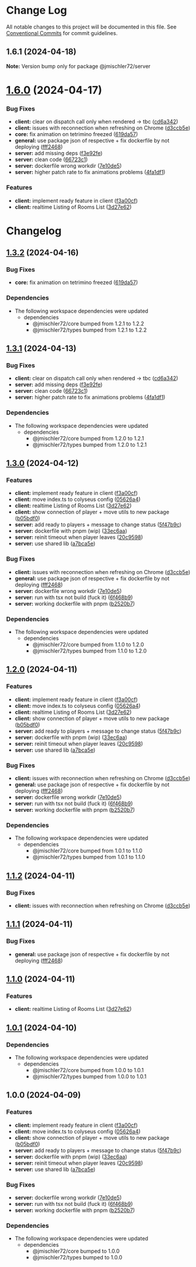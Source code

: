 # Change Log

All notable changes to this project will be documented in this file.
See [Conventional Commits](https://conventionalcommits.org) for commit guidelines.

## 1.6.1 (2024-04-18)

**Note:** Version bump only for package @jmischler72/server

# [1.6.0](https://github.com/jmischler72/tetrarena_client/compare/v1.1.0...v1.6.0) (2024-04-17)

### Bug Fixes

- **client:** clear on dispatch call only when rendered -> tbc ([cd6a342](https://github.com/jmischler72/tetrarena_client/commit/cd6a342960c1e4ebd650592ef9913eaf901ff029))
- **client:** issues with reconnection when refreshing on Chrome ([d3ccb5e](https://github.com/jmischler72/tetrarena_client/commit/d3ccb5e322eb062297d9c34737e1a60599f9376e))
- **core:** fix animation on tetrimino freezed ([619da57](https://github.com/jmischler72/tetrarena_client/commit/619da57e3373e05661db05e874f452739203b3b4))
- **general:** use package json of respective + fix dockerfile by not deploying ([fff2468](https://github.com/jmischler72/tetrarena_client/commit/fff24682690dd1ce31bb8112ee24f09e53f95ebc))
- **server:** add missing deps ([f3e92fe](https://github.com/jmischler72/tetrarena_client/commit/f3e92fe41f02f6e66778fb03756281d5ac49ef4a))
- **server:** clean code ([66723c1](https://github.com/jmischler72/tetrarena_client/commit/66723c1933a13dea941d7a73fb5927c6f0f1dea4))
- **server:** dockerfile wrong workdir ([7e10de5](https://github.com/jmischler72/tetrarena_client/commit/7e10de5282148c8876df68ed38a30b90a3fd8553))
- **server:** higher patch rate to fix animations problems ([4fa1df1](https://github.com/jmischler72/tetrarena_client/commit/4fa1df162eda65444528218bdbb615f34ee12398))

### Features

- **client:** implement ready feature in client ([f3a00cf](https://github.com/jmischler72/tetrarena_client/commit/f3a00cfa9aa2a1d3c7715fb754f1596e510f0c8f))
- **client:** realtime Listing of Rooms List ([3d27e62](https://github.com/jmischler72/tetrarena_client/commit/3d27e6284f29a19fda3d89f47796041e1c0aaa20))

# Changelog

## [1.3.2](https://github.com/jmischler72/tetrarena/compare/server-v1.3.1...server-v1.3.2) (2024-04-16)

### Bug Fixes

- **core:** fix animation on tetrimino freezed ([619da57](https://github.com/jmischler72/tetrarena/commit/619da57e3373e05661db05e874f452739203b3b4))

### Dependencies

- The following workspace dependencies were updated
  - dependencies
    - @jmischler72/core bumped from 1.2.1 to 1.2.2
    - @jmischler72/types bumped from 1.2.1 to 1.2.2

## [1.3.1](https://github.com/jmischler72/tetrarena/compare/server-v1.3.0...server-v1.3.1) (2024-04-13)

### Bug Fixes

- **client:** clear on dispatch call only when rendered -&gt; tbc ([cd6a342](https://github.com/jmischler72/tetrarena/commit/cd6a342960c1e4ebd650592ef9913eaf901ff029))
- **server:** add missing deps ([f3e92fe](https://github.com/jmischler72/tetrarena/commit/f3e92fe41f02f6e66778fb03756281d5ac49ef4a))
- **server:** clean code ([66723c1](https://github.com/jmischler72/tetrarena/commit/66723c1933a13dea941d7a73fb5927c6f0f1dea4))
- **server:** higher patch rate to fix animations problems ([4fa1df1](https://github.com/jmischler72/tetrarena/commit/4fa1df162eda65444528218bdbb615f34ee12398))

### Dependencies

- The following workspace dependencies were updated
  - dependencies
    - @jmischler72/core bumped from 1.2.0 to 1.2.1
    - @jmischler72/types bumped from 1.2.0 to 1.2.1

## [1.3.0](https://github.com/jmischler72/tetrarena/compare/server-v1.2.0...server-v1.3.0) (2024-04-12)

### Features

- **client:** implement ready feature in client ([f3a00cf](https://github.com/jmischler72/tetrarena/commit/f3a00cfa9aa2a1d3c7715fb754f1596e510f0c8f))
- **client:** move index.ts to colyseus config ([05626a4](https://github.com/jmischler72/tetrarena/commit/05626a445f93d9fbe9b77ae0358a209c6b41dda3))
- **client:** realtime Listing of Rooms List ([3d27e62](https://github.com/jmischler72/tetrarena/commit/3d27e6284f29a19fda3d89f47796041e1c0aaa20))
- **client:** show connection of player + move utils to new package ([b05bdf0](https://github.com/jmischler72/tetrarena/commit/b05bdf0fe26b33204faadbbdfc27238f47ea3092))
- **server:** add ready to players + message to change status ([5f47b9c](https://github.com/jmischler72/tetrarena/commit/5f47b9c08465d1100d0ce9ec7b7ed69acba2c3bd))
- **server:** dockerfile with pnpm (wip) ([33ec6aa](https://github.com/jmischler72/tetrarena/commit/33ec6aa4c5d4bf719d0428a1d93d17029022d0de))
- **server:** reinit timeout when player leaves ([20c9598](https://github.com/jmischler72/tetrarena/commit/20c9598b175500a781011af045d56ca4b094c26a))
- **server:** use shared lib ([a7bca5e](https://github.com/jmischler72/tetrarena/commit/a7bca5e5503e3f8f30c5c77394386c64163cfa32))

### Bug Fixes

- **client:** issues with reconnection when refreshing on Chrome ([d3ccb5e](https://github.com/jmischler72/tetrarena/commit/d3ccb5e322eb062297d9c34737e1a60599f9376e))
- **general:** use package json of respective + fix dockerfile by not deploying ([fff2468](https://github.com/jmischler72/tetrarena/commit/fff24682690dd1ce31bb8112ee24f09e53f95ebc))
- **server:** dockerfile wrong workdir ([7e10de5](https://github.com/jmischler72/tetrarena/commit/7e10de5282148c8876df68ed38a30b90a3fd8553))
- **server:** run with tsx not build (fuck it) ([6f468b9](https://github.com/jmischler72/tetrarena/commit/6f468b9f1a1e83c5599450cbb3f79a156a411969))
- **server:** working dockerfile with pnpm ([b2520b7](https://github.com/jmischler72/tetrarena/commit/b2520b7e9e89192dbc9d9ead64bd71863584335d))

### Dependencies

- The following workspace dependencies were updated
  - dependencies
    - @jmischler72/core bumped from 1.1.0 to 1.2.0
    - @jmischler72/types bumped from 1.1.0 to 1.2.0

## [1.2.0](https://github.com/jmischler72/tetrarena/compare/server-v1.1.2...server-v1.2.0) (2024-04-11)

### Features

- **client:** implement ready feature in client ([f3a00cf](https://github.com/jmischler72/tetrarena/commit/f3a00cfa9aa2a1d3c7715fb754f1596e510f0c8f))
- **client:** move index.ts to colyseus config ([05626a4](https://github.com/jmischler72/tetrarena/commit/05626a445f93d9fbe9b77ae0358a209c6b41dda3))
- **client:** realtime Listing of Rooms List ([3d27e62](https://github.com/jmischler72/tetrarena/commit/3d27e6284f29a19fda3d89f47796041e1c0aaa20))
- **client:** show connection of player + move utils to new package ([b05bdf0](https://github.com/jmischler72/tetrarena/commit/b05bdf0fe26b33204faadbbdfc27238f47ea3092))
- **server:** add ready to players + message to change status ([5f47b9c](https://github.com/jmischler72/tetrarena/commit/5f47b9c08465d1100d0ce9ec7b7ed69acba2c3bd))
- **server:** dockerfile with pnpm (wip) ([33ec6aa](https://github.com/jmischler72/tetrarena/commit/33ec6aa4c5d4bf719d0428a1d93d17029022d0de))
- **server:** reinit timeout when player leaves ([20c9598](https://github.com/jmischler72/tetrarena/commit/20c9598b175500a781011af045d56ca4b094c26a))
- **server:** use shared lib ([a7bca5e](https://github.com/jmischler72/tetrarena/commit/a7bca5e5503e3f8f30c5c77394386c64163cfa32))

### Bug Fixes

- **client:** issues with reconnection when refreshing on Chrome ([d3ccb5e](https://github.com/jmischler72/tetrarena/commit/d3ccb5e322eb062297d9c34737e1a60599f9376e))
- **general:** use package json of respective + fix dockerfile by not deploying ([fff2468](https://github.com/jmischler72/tetrarena/commit/fff24682690dd1ce31bb8112ee24f09e53f95ebc))
- **server:** dockerfile wrong workdir ([7e10de5](https://github.com/jmischler72/tetrarena/commit/7e10de5282148c8876df68ed38a30b90a3fd8553))
- **server:** run with tsx not build (fuck it) ([6f468b9](https://github.com/jmischler72/tetrarena/commit/6f468b9f1a1e83c5599450cbb3f79a156a411969))
- **server:** working dockerfile with pnpm ([b2520b7](https://github.com/jmischler72/tetrarena/commit/b2520b7e9e89192dbc9d9ead64bd71863584335d))

### Dependencies

- The following workspace dependencies were updated
  - dependencies
    - @jmischler72/core bumped from 1.0.1 to 1.1.0
    - @jmischler72/types bumped from 1.0.1 to 1.1.0

## [1.1.2](https://github.com/jmischler72/tetrarena/compare/server-v1.1.1...server-v1.1.2) (2024-04-11)

### Bug Fixes

- **client:** issues with reconnection when refreshing on Chrome ([d3ccb5e](https://github.com/jmischler72/tetrarena/commit/d3ccb5e322eb062297d9c34737e1a60599f9376e))

## [1.1.1](https://github.com/jmischler72/tetrarena/compare/server-v1.1.0...server-v1.1.1) (2024-04-11)

### Bug Fixes

- **general:** use package json of respective + fix dockerfile by not deploying ([fff2468](https://github.com/jmischler72/tetrarena/commit/fff24682690dd1ce31bb8112ee24f09e53f95ebc))

## [1.1.0](https://github.com/jmischler72/tetrarena/compare/server-v1.0.1...server-v1.1.0) (2024-04-11)

### Features

- **client:** realtime Listing of Rooms List ([3d27e62](https://github.com/jmischler72/tetrarena/commit/3d27e6284f29a19fda3d89f47796041e1c0aaa20))

## [1.0.1](https://github.com/jmischler72/tetrarena/compare/server-v1.0.0...server-v1.0.1) (2024-04-10)

### Dependencies

- The following workspace dependencies were updated
  - dependencies
    - @jmischler72/core bumped from 1.0.0 to 1.0.1
    - @jmischler72/types bumped from 1.0.0 to 1.0.1

## 1.0.0 (2024-04-09)

### Features

- **client:** implement ready feature in client ([f3a00cf](https://github.com/jmischler72/tetrarena/commit/f3a00cfa9aa2a1d3c7715fb754f1596e510f0c8f))
- **client:** move index.ts to colyseus config ([05626a4](https://github.com/jmischler72/tetrarena/commit/05626a445f93d9fbe9b77ae0358a209c6b41dda3))
- **client:** show connection of player + move utils to new package ([b05bdf0](https://github.com/jmischler72/tetrarena/commit/b05bdf0fe26b33204faadbbdfc27238f47ea3092))
- **server:** add ready to players + message to change status ([5f47b9c](https://github.com/jmischler72/tetrarena/commit/5f47b9c08465d1100d0ce9ec7b7ed69acba2c3bd))
- **server:** dockerfile with pnpm (wip) ([33ec6aa](https://github.com/jmischler72/tetrarena/commit/33ec6aa4c5d4bf719d0428a1d93d17029022d0de))
- **server:** reinit timeout when player leaves ([20c9598](https://github.com/jmischler72/tetrarena/commit/20c9598b175500a781011af045d56ca4b094c26a))
- **server:** use shared lib ([a7bca5e](https://github.com/jmischler72/tetrarena/commit/a7bca5e5503e3f8f30c5c77394386c64163cfa32))

### Bug Fixes

- **server:** dockerfile wrong workdir ([7e10de5](https://github.com/jmischler72/tetrarena/commit/7e10de5282148c8876df68ed38a30b90a3fd8553))
- **server:** run with tsx not build (fuck it) ([6f468b9](https://github.com/jmischler72/tetrarena/commit/6f468b9f1a1e83c5599450cbb3f79a156a411969))
- **server:** working dockerfile with pnpm ([b2520b7](https://github.com/jmischler72/tetrarena/commit/b2520b7e9e89192dbc9d9ead64bd71863584335d))

### Dependencies

- The following workspace dependencies were updated
  - dependencies
    - @jmischler72/core bumped to 1.0.0
    - @jmischler72/types bumped to 1.0.0
